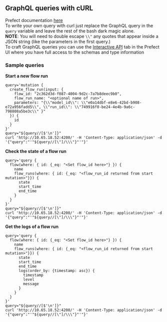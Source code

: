 ## GraphQL queries with cURL

Prefect documentation [here](https://docs.prefect.io/orchestration/concepts/api.html)  
To write your own query with curl just replace the GraphQL query in the `query` variable and leave the rest of the bash dark magic alone.  
**NOTE**: You will need to double escape `\\"` any quotes that appear inside a JSON string (like the parameters in the first query.)  
To craft GraphQL queries you can use the [Interactive API](http://10.65.18.52:8080/default/api) tab in the Prefect UI where you have full access to the schemas and type information

### Sample queries

**Start a new flow run**
```
query='mutation {
  create_flow_run(input: {
    flow_id: "2c362d3d-f087-4004-9d2c-7a7b8deec9b0",
    flow_run_name: "<optional name of run>",
    parameters: "{\\"model_id\\": \\"e0a14dbf-e8e6-42bd-b908-e72a956fadd5\\", \\"run_id\\": \\"749916f0-be24-4e4b-9a6c-798808a5be3c\\" }"
  }) {
    id
  }
}'
query="${query//[$'\n']}"
curl 'http://10.65.18.52:4200/' -H 'Content-Type: application/json' -d '{"query":"'"${query//[\"]/\\\"}"'"}'
```

**Check the state of a flow run**
```
query='query {
  flow(where: { id: {_eq: "<Set flow_id here>"} }) {
    name
    flow_runs(where: { id: {_eq: "<flow_run_id returned from start mutation>"}}) {
      state
      start_time
      end_time
    }
  }
}'
query="${query//[$'\n']}"
curl 'http://10.65.18.52:4200/' -H 'Content-Type: application/json' -d '{"query":"'"${query//[\"]/\\\"}"'"}'
```

**Get the logs of a flow run**
```
query='query {
  flow(where: { id: {_eq: "<Set flow_id here>"} }) {
    name
    flow_runs(where: { id: {_eq: "<flow_run_id returned from start mutation>"}}) {
      state
      start_time
      end_time
      logs(order_by: {timestamp: asc}) {
        timestamp
        level
        message
      }
    }
  }
}'
query="${query//[$'\n']}"
curl 'http://10.65.18.52:4200/' -H 'Content-Type: application/json' -d '{"query":"'"${query//[\"]/\\\"}"'"}'
```